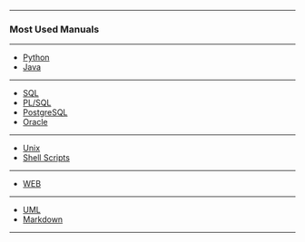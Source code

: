 
---

### Most Used Manuals

---

* [Python]()
* [Java]()

---

* [SQL]()
* [PL/SQL]()
* [PostgreSQL]()
* [Oracle]()

---

* [Unix]()
* [Shell Scripts]()

---

* [WEB]()

---

* [UML]()
* [Markdown]()

---
